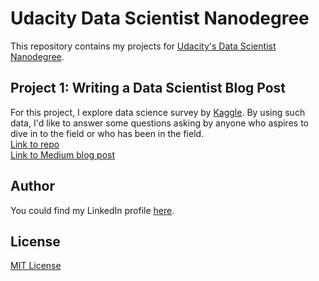 # Udacity Data Scientist Nanodegree

This repository contains my projects for [Udacity's Data Scientist Nanodegree](https://www.udacity.com/course/data-scientist-nanodegree--nd025).

## Project 1: Writing a Data Scientist Blog Post 
For this project, I explore data science survey by [Kaggle](https://www.kaggle.com/c/kaggle-survey-2020/overview). By using such data, I'd like to answer some questions asking by anyone who aspires to dive in to the field or who has been in the field.<br>
[Link to repo](./Project_1)    
[Link to Medium blog post](https://utomorezadwi.medium.com/how-much-do-you-know-to-enter-data-science-field-1df95baec9da)

## Author
You could find my LinkedIn profile [here](https://www.linkedin.com/in/utomorezadwi/).

## License
[MIT License](./LICENSE)